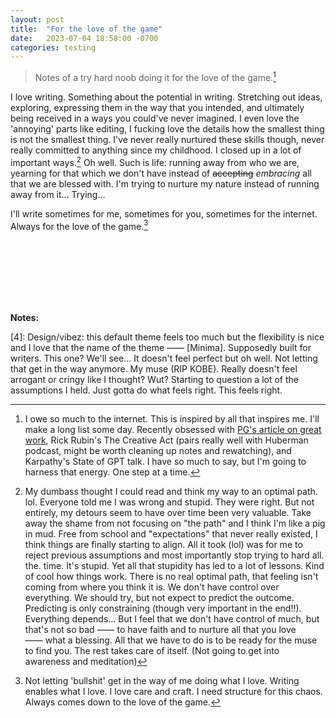 ```yaml
---
layout: post
title:  "For the love of the game"
date:   2023-07-04 18:58:00 -0700
categories: testing 
---
```

> Notes of a try hard noob doing it for the love of the game.[^1] 

I love writing. Something about the potential in writing. Stretching out ideas, exploring, expressing them in the way that you intended, and ultimately being received in a ways you could've never imagined. I even love the 'annoying' parts like editing, I fucking love the details how the smallest thing is not the smallest thing. I've never really nurtured these skills though, never really committed to anything since my childhood. I closed up in a lot of important ways.[^2] Oh well. Such is life: running away from who we are, yearning for that which we don't have instead of ~~accepting~~  _embracing_ all that we are blessed with. I'm trying to nurture my nature instead of running away from it... Trying...

I'll write sometimes for me, sometimes for you, sometimes for the internet. Always for the love of the game.[^3]
  
<br/><br/>
<br/><br/>
<br/><br/>

**Notes:** 

[^1]: I owe so much to the internet. This is inspired by all that inspires me. I'll make a long list some day. Recently obsessed with [PG's article on great work](http://paulgraham.com/greatwork.html), Rick Rubin's The Creative Act (pairs really well with Huberman podcast, might be worth cleaning up notes and rewatching), and Karpathy's State of GPT talk. I have so much to say, but I'm going to harness that energy. One step at a time.

[^2]: My dumbass thought I could read and think my way to an optimal path. lol. Everyone told me I was wrong and stupid. They were right. But not entirely, my detours seem to have over time been very valuable. Take away the shame from not focusing on "the path" and I think I'm like a pig in mud. Free from school and "expectations" that never really existed, I think things are finally starting to align. All it took (lol) was for me to reject previous assumptions and most importantly stop trying to hard all. the. time. It's stupid. Yet all that stupidity has led to a lot of lessons. Kind of cool how things work. There is no real optimal path, that feeling isn't coming from where you think it is. We don't have control over everything. We should try, but not expect to predict the outcome. Predicting is only constraining (though very important in the end!!). Everything depends... But I feel that we don't have control of much, but that's not so bad —— to have faith and to nurture all that you love —— what a blessing. All that we have to do is to be ready for the muse to find you. The rest takes care of itself. (Not going to get into awareness and meditation)

[^3]: Not letting 'bullshit' get in the way of me doing what I love. Writing enables what I love. I love care and craft. I need structure for this chaos. Always comes down to the love of the game.

[4]: Design/vibez: this default theme feels too much but the flexibility is nice and I love that the name of the theme —— [Minima]. Supposedly built for writers. This one? We'll see... It doesn't feel perfect but oh well. Not letting that get in the way anymore. My muse (RIP KOBE). Really doesn't feel arrogant or cringy like I thought? Wut? Starting to question a lot of the assumptions I held. Just gotta do what feels right. This feels right. 
